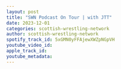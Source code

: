 ```yaml
---
layout: post
title: "SWN Podcast On Tour | with JTT"
date: 2023-12-01
categories: scottish-wrestling-network
author: scottish-wrestling-network
spotify_track_id: 5xGMN0yFFAjewXWZpNGpVH
youtube_video_id: 
apple_track_id: 
youtube_metadata: 
---
```

